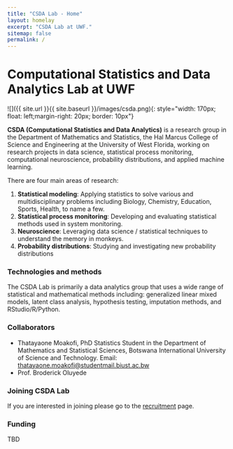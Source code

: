 ```yaml
---
title: "CSDA Lab - Home"
layout: homelay
excerpt: "CSDA Lab at UWF."
sitemap: false
permalink: /
---
```


# Computational Statistics and Data Analytics Lab at UWF


 ![]({{ site.url }}{{ site.baseurl }}/images/csda.png){: style="width: 170px; float: left;margin-right: 20px; border: 10px"} <br>


**CSDA (Computational Statistics and Data Analytics)** is a research group in the Department of Mathematics and Statistics, the Hal Marcus College of Science and Engineering at the University of West Florida, working on research projects in data science, statistical process monitoring, computational neuroscience, probability distributions, and applied machine learning.<br>


There are four main areas of research:

1. **Statistical modeling**: Applying statistics to solve various and multidisciplinary problems including Biology, Chemistry, Education, Sports, Health, to name a few.
2. **Statistical process monitoring**: Developing and evaluating statistical methods used in system monitoring. 
3. **Neuroscience**: Leveraging data science / statistical techniques to understand the memory in monkeys. 
4. **Probability distributions**: Studying and investigating new probability distributions


### Technologies and methods
The CSDA Lab is primarily a data analytics group that uses a wide range of statistical and mathematical methods including: generalized linear mixed models, latent class analysis, hypothesis testing, imputation methods, and RStudio/R/Python.

### Collaborators
- Thatayaone Moakofi, PhD Statistics Student in the Department of Mathematics and Statistical Sciences, Botswana International University of Science and Technology. Email: thatayaone.moakofi@studentmail.biust.ac.bw 
- Prof. Broderick Oluyede

### Joining CSDA Lab
If you are interested in joining please go to the [recruitment](recruitment) page.

### Funding
TBD





